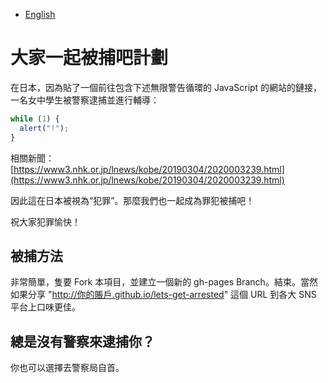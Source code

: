 - [English](README.md)

# 大家一起被捕吧計劃

在日本，因為貼了一個前往包含下述無限警告循環的 JavaScript 的網站的鏈接，一名女中學生被警察逮捕並進行輔導：

```js
while (1) {
  alert("!");
}
```

相關新聞：
[https://www3.nhk.or.jp/lnews/kobe/20190304/2020003239.html](https://www3.nhk.or.jp/lnews/kobe/20190304/2020003239.html)

因此這在日本被視為“犯罪”。那麼我們也一起成為罪犯被捕吧！

祝大家犯罪愉快！

## 被捕方法

非常簡單，隻要 Fork 本項目，並建立一個新的 gh-pages Branch。結束。當然如果分享 "http://你的賬戶.github.io/lets-get-arrested" 這個 URL 到各大 SNS 平台上口味更佳。

## 總是沒有警察來逮捕你？

你也可以選擇去警察局自首。
